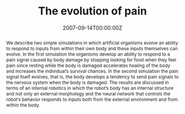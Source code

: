 ---
abstract: We describe two simple simulations in which artificial organisms evolve an ability to respond to inputs from within their own body and these inputs themselves can evolve. In the first simulation the organisms develop an ability to respond to a pain signal caused by body damage by stopping looking for food when they feel pain since resting while the body is damaged accelerates healing of the body and increases the individual’s survival chances. In the second simulation the pain signal itself evolves, that is, the body develops a tendency to send pain signals to the nervous system when the body is damaged. The results are discussed in terms of an internal robotics in which the robot’s body has an internal structure and not only an external morphology and the neural network that controls the robot’s behavior responds to inputs both from the external environment and from within the body.
authors:
- admin
- Domenico Parisi
date: "2007-09-14T00:00:00Z"
doi: ""
featured: false
image:
  caption: ""
  focal_point: ""
  preview_only: false
links:
- name: Link
  url: https://link.springer.com/chapter/10.1007/978-3-540-74913-4_82
# - name: OSF repository
#  url: http://osf.io/fjkze/


publication: Acerbi A., Parisi D. (2007), The evolution of pain, in Almeida e Costa, F. et al. (Eds.), *Advances in Artificial Life. Proceedings of ECAL 2007*, Berlin, Springer, pp. 816 – 824
publication_short: In Almeida e Costa, F. et al. (Eds.), *Advances in Artificial Life. Proceedings of ECAL 2007*, Berlin, Springer, 816 – 824
publication_types: ['paper-conference']


publishDate: "2007-09-14T00:00:00Z"
slides: ""
summary: ""


title: "The evolution of pain"

url_code: ""
url_dataset: ""
url_pdf: files/CP_2007_pain.pdf
url_poster: ""
url_project: ""
url_slides: ""
url_source: ""
url_video: ""
---